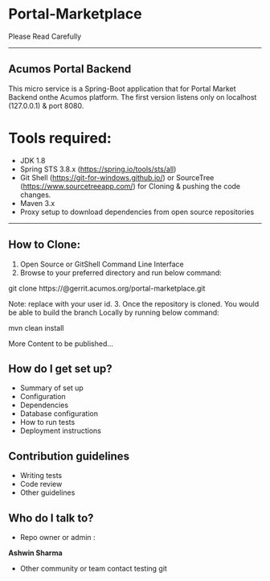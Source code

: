 Portal-Marketplace            
==================
 Please Read Carefully 

----------------------
Acumos Portal Backend 
----------------------

This micro service is a Spring-Boot application that for
Portal Market Backend onthe Acumos platform.
The first version listens only on localhost (127.0.0.1) & port 8080.

Tools required: 
===============
* JDK 1.8
* Spring STS 3.8.x (https://spring.io/tools/sts/all)
* Git Shell (https://git-for-windows.github.io/) or SourceTree (https://www.sourcetreeapp.com/) for Cloning & pushing the code changes.
* Maven 3.x
* Proxy setup to download dependencies from open source repositories

-------------
How to Clone: 
-------------
1. Open Source or GitShell Command Line Interface
2. Browse to your preferred directory and run below command:

git clone https://<userid>@gerrit.acumos.org/portal-marketplace.git

Note: replace with your user id.
3.  Once the repository is cloned.
You would be able to build the branch Locally by running below command:

 mvn clean install


 More Content to be published... 

How do I get set up? 
--------------------

* Summary of set up
* Configuration
* Dependencies
* Database configuration
* How to run tests
* Deployment instructions

Contribution guidelines 
-----------------------

* Writing tests
* Code review
* Other guidelines

Who do I talk to? 
-----------------

* Repo owner or admin :

**Ashwin Sharma**

* Other community or team contact
testing git

